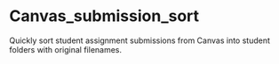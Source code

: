 # Canvas_submission_sort
Quickly sort student assignment submissions from Canvas into student folders with original filenames.
